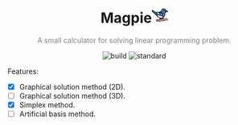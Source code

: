 <h1 align="center">Magpie<img src="magpie.png"> </h1>
<p align="center">
</p>
<p align="center" style="color:gray">A small calculator for solving linear programming problem.</p>
<p align="center">
  <img src="https://github.com/NePutin94/Magpie/actions/workflows/main.yml/badge.svg" alt="build"/>
  <img src="https://img.shields.io/badge/%D0%A1%2B%2B-20-blue" alt="standard"/>
</p>

Features:

- [x] Graphical solution method (2D). 
- [ ] Graphical solution method (3D). 
- [x] Simplex method. 
- [ ] Artificial basis method. 
